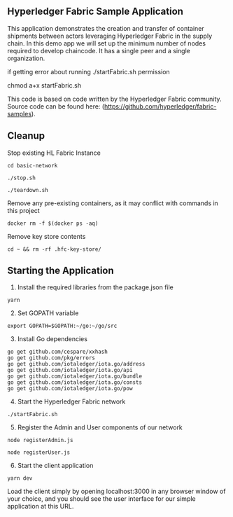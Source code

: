## Hyperledger Fabric Sample Application

This application demonstrates the creation and transfer of container shipments between actors leveraging Hyperledger Fabric in the supply chain. In this demo app we will set up the minimum number of nodes required to develop chaincode. It has a single peer and a single organization.

if getting error about running ./startFabric.sh permission

chmod a+x startFabric.sh

This code is based on code written by the Hyperledger Fabric community. Source code can be found here: (https://github.com/hyperledger/fabric-samples).


## Cleanup

Stop existing HL Fabric Instance

```
cd basic-network

./stop.sh

./teardown.sh
```


Remove any pre-existing containers, as it may conflict with commands in this project

```
docker rm -f $(docker ps -aq)
```

Remove key store contents

```
cd ~ && rm -rf .hfc-key-store/
```

## Starting the Application

1. Install the required libraries from the package.json file

```
yarn
```

2. Set GOPATH variable

```
export GOPATH=$GOPATH:~/go:~/go/src
```

3. Install Go dependencies

```
go get github.com/cespare/xxhash
go get github.com/pkg/errors
go get github.com/iotaledger/iota.go/address
go get github.com/iotaledger/iota.go/api
go get github.com/iotaledger/iota.go/bundle
go get github.com/iotaledger/iota.go/consts
go get github.com/iotaledger/iota.go/pow
```

4. Start the Hyperledger Fabric network

```
./startFabric.sh
```

5. Register the Admin and User components of our network

```
node registerAdmin.js

node registerUser.js
```

6. Start the client application

```
yarn dev
```

Load the client simply by opening localhost:3000 in any browser window of your choice, and you should see the user interface for our simple application at this URL.
